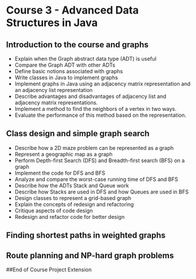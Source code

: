 # Course 3 - Advanced Data Structures in Java

## Introduction to the course and graphs
* Explain when the Graph abstract data type (ADT) is useful
* Compare the Graph ADT with other ADTs
* Define basic notions associated with graphs
* Write classes in Java to implement graphs
* Implement graphs in Java using an adjacency matrix representation and an adjacency list representation
* Describe advantages and disadvantages of adjacency list and adjacency matrix representations.
* Implement a method to find the neighbors of a vertex in two ways.
* Evaluate the performance of this method based on the representation.

## Class design and simple graph search
* Describe how a 2D maze problem can be represented as a graph
* Represent a geographic map as a graph
* Perform Depth-first Search (DFS) and Breadth-first search (BFS) on a graph
* Implement the code for DFS and BFS
* Analyze and compare the worst-case running time of DFS and BFS
* Describe how the ADTs Stack and Queue work
* Describe how Stacks are used in DFS and how Queues are used in BFS
* Design classes to represent a grid-based graph
* Explain the concepts of redesign and refactoring
* Critique aspects of code design
* Redesign and refactor code for better design

## Finding shortest paths in weighted graphs

## Route planning and NP-hard graph problems

##End of Course Project Extension
